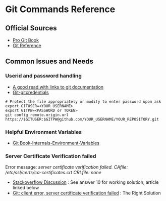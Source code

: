 # Git Commands Reference
## Official Sources
* [Pro Git Book](http://git-scm.com/book/en/v2)
* [Git Reference](http://git-scm.com/docs)

## Common Issues and Needs
### Userid and password handling
* [A good read with links to git documentation](https://coolaj86.com/articles/vanilla-devops-git-credentials-cheatsheet/)
* [Git-gitcredentials](http://git-scm.com/docs/gitcredentials)

```
# Protect the file appropriately or modify to enter password upon ask
export GITUSER=<YOUR_USERNAME>
export GITPW=<PASSWORD or TOKEN>
git config remote.origin.url https://$GITUSER:$GITPW@github.com/YOUR_USERNAME/YOUR_REPOSITORY.git
```

### Helpful Environment Variables
* [Git Book-Internals-Environment-Variables](https://git-scm.com/book/en/v2/Git-Internals-Environment-Variables)

### Server Certificate Verification failed
Error message: _server certificate verification failed. CAfile: /etc/ssl/certs/ca-certificates.crt CRLfile: none_
* [Stackoverflow Discussion](https://stackoverflow.com/questions/35821245/github-server-certificate-verification-failed?rq=1) : See answer 10 for working solution, article linked below
* [Git: client error, server certificate verification failed](https://fabianlee.org/2019/01/28/git-client-error-server-certificate-verification-failed/) : The Right Solution
